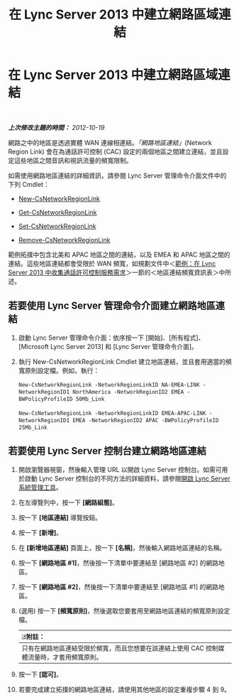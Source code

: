 ﻿---
title: 在 Lync Server 2013 中建立網路區域連結
TOCTitle: 在 Lync Server 2013 中建立網路區域連結
ms:assetid: f8163910-8935-475d-88a2-3aa44feb9dbe
ms:mtpsurl: https://technet.microsoft.com/zh-tw/library/Gg413047(v=OCS.15)
ms:contentKeyID: 49292858
ms.date: 08/24/2015
mtps_version: v=OCS.15
ms.translationtype: HT
---

# 在 Lync Server 2013 中建立網路區域連結

 

_**上次修改主題的時間：** 2012-10-19_

網路之中的地區是透過實體 WAN 連線相連結。*「網路地區連結」*(Network Region Link) 會在為通話許可控制 (CAC) 設定的兩個地區之間建立連結，並且設定這些地區之間音訊和視訊流量的頻寬限制。

如需使用網路地區連結的詳細資訊，請參閱 Lync Server 管理命令介面文件中的下列 Cmdlet：

  - [New-CsNetworkRegionLink](new-csnetworkregionlink.md)

  - [Get-CsNetworkRegionLink](get-csnetworkregionlink.md)

  - [Set-CsNetworkRegionLink](set-csnetworkregionlink.md)

  - [Remove-CsNetworkRegionLink](remove-csnetworkregionlink.md)

範例拓撲中包含北美和 APAC 地區之間的連結，以及 EMEA 和 APAC 地區之間的連結。這些地區連結都會受限於 WAN 頻寬，如規劃文件中＜[範例：在 Lync Server 2013 中收集通話許可控制服務需求](lync-server-2013-example-of-gathering-your-requirements-for-call-admission-control.md)＞一節的＜地區連結頻寬資訊表＞中所述。

## 若要使用 Lync Server 管理命令介面建立網路地區連結

1.  啟動 Lync Server 管理命令介面：依序按一下 \[開始\]、\[所有程式\]、\[Microsoft Lync Server 2013\] 和 \[Lync Server 管理命令介面\]。

2.  執行 New-CsNetworkRegionLink Cmdlet 建立地區連結，並且套用適當的頻寬原則設定檔。例如，執行：
    
        New-CsNetworkRegionLink -NetworkRegionLinkID NA-EMEA-LINK -NetworkRegionID1 NorthAmerica -NetworkRegionID2 EMEA -BWPolicyProfileID 50Mb_Link
    
        New-CsNetworkRegionLink -NetworkRegionLinkID EMEA-APAC-LINK -NetworkRegionID1 EMEA -NetworkRegionID2 APAC -BWPolicyProfileID 25Mb_Link

## 若要使用 Lync Server 控制台建立網路地區連結

1.  開啟瀏覽器視窗，然後輸入管理 URL 以開啟 Lync Server 控制台。如需可用於啟動 Lync Server 控制台的不同方法的詳細資料，請參閱[開啟 Lync Server 系統管理工具](lync-server-2013-open-lync-server-administrative-tools.md)。

2.  在左導覽列中，按一下 **\[網路組態\]**。

3.  按一下 **\[地區連結\]** 導覽按鈕。

4.  按一下 **\[新增\]**。

5.  在 **\[新增地區連結\]** 頁面上，按一下 **\[名稱\]**，然後輸入網路地區連結的名稱。

6.  按一下 **\[網路地區 \#1\]**，然後按一下清單中要連結至 \[網路地區 \#2\] 的網路地區。

7.  按一下 **\[網路地區 \#2\]**，然後按一下清單中要連結至 \[網路地區 \#1\] 的網路地區。

8.  (選用) 按一下 **\[頻寬原則\]**，然後選取您要套用至網路地區連結的頻寬原則設定檔。
    
    <table>
    <thead>
    <tr class="header">
    <th><img src="images/Gg398811.note(OCS.15).gif" title="note" alt="note" />附註：</th>
    </tr>
    </thead>
    <tbody>
    <tr class="odd">
    <td>只有在網路地區連結受限於頻寬，而且您想要在該連結上使用 CAC 控制媒體流量時，才套用頻寬原則。</td>
    </tr>
    </tbody>
    </table>


9.  按一下 **\[認可\]**。

10. 若要完成建立拓撲的網路地區連結，請使用其他地區的設定重複步驟 4 到 9。

